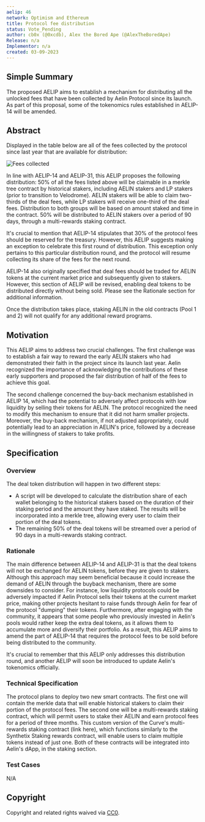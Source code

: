 ```yaml
---
aelip: 46
network: Optimism and Ethereum
title: Protocol fee distribution
status: Vote_Pending
author: cb0x (@0xcdb), Alex the Bored Ape (@AlexTheBoredApe)
Release: n/a
Implementor: n/a
created: 03-09-2023
---
```


## Simple Summary

<!--"If you can't explain it simply, you don't understand it well enough." Simply describe the outcome the proposed changes intends to achieve. This should be non-technical and accessible to a casual community member.-->

The proposed AELIP aims to establish a mechanism for distributing all the unlocked fees that have been collected by Aelin Protocol since its launch. As part of this proposal, some of the tokenomics rules established in AELIP-14 will be amended.

## Abstract

<!--A short (~200 word) description of the proposed change, the abstract should clearly describe the proposed change. This is what *will* be done if the AELIP is implemented, not *why* it should be done or *how* it will be done. If the AELIP proposes deploying a new contract, write, "we propose to deploy a new contract that will do x".-->

Displayed in the table below are all of the fees collected by the protocol since last year that are available for distribution:

![Fees collected](/fees_collected.png 'Fees collected')

In line with AELIP-14 and AELIP-31, this AELIP proposes the following distribution:
50% of all the fees listed above will be claimable in a merkle tree contract by historical stakers, including AELIN stakers and LP stakers (prior to transition to Velodrome). AELIN stakers will be able to claim two-thirds of the deal fees, while LP stakers will receive one-third of the deal fees. Distribution to both groups will be based on amount staked and time in the contract.
50% will be distributed to AELIN stakers over a period of 90 days, through a multi-rewards staking contract.

It's crucial to mention that AELIP-14 stipulates that 30% of the protocol fees should be reserved for the treasury. However, this AELIP suggests making an exception to celebrate this first round of distribution. This exception only pertains to this particular distribution round, and the protocol will resume collecting its share of the fees for the next round.

AELIP-14 also originally specified that deal fees should be traded for AELIN tokens at the current market price and subsequently given to stakers. However, this section of AELIP will be revised, enabling deal tokens to be distributed directly without being sold. Please see the Rationale section for additional information.

Once the distribution takes place, staking AELIN in the old contracts (Pool 1 and 2) will not qualify for any additional reward programs.

## Motivation

<!--This is the problem statement. This is the *why* of the AELIP. It should clearly explain *why* the current state of the protocol is inadequate.  It is critical that you explain *why* the change is needed, if the AELIP proposes changing how something is calculated, you must address *why* the current calculation is inaccurate or wrong. This is not the place to describe how the AELIP will address the issue!-->

This AELIP aims to address two crucial challenges. The first challenge was to establish a fair way to reward the early AELIN stakers who had demonstrated their faith in the project since its launch last year. Aelin recognized the importance of acknowledging the contributions of these early supporters and proposed the fair distribution of half of the fees to achieve this goal.

The second challenge concerned the buy-back mechanism established in AELIP 14, which had the potential to adversely affect protocols with low liquidity by selling their tokens for AELIN. The protocol recognized the need to modify this mechanism to ensure that it did not harm smaller projects. Moreover, the buy-back mechanism, if not adjusted appropriately, could potentially lead to an appreciation in AELIN's price, followed by a decrease in the willingness of stakers to take profits.

## Specification

### Overview

<!--This is a high-level overview of *how* the AELIP will solve the problem. The overview should clearly describe how the new feature will be implemented.-->

The deal token distribution will happen in two different steps:

- A script will be developed to calculate the distribution share of each wallet belonging to the historical stakers based on the duration of their staking period and the amount they have staked. The results will be incorporated into a merkle tree, allowing every user to claim their portion of the deal tokens.
- The remaining 50% of the deal tokens will be streamed over a period of 90 days in a multi-rewards staking contract.

### Rationale

<!--This is where you explain the reasoning behind how you propose to solve the problem. Why did you propose to implement the change in this way, what were the considerations and trade-offs. The rationale fleshes out what motivated the design and why particular design decisions were made. It should describe alternate designs that were considered and related work. The rationale may also provide evidence of consensus within the community, and should discuss important objections or concerns raised during discussion.-->

The main difference between AELIP-14 and AELIP-31 is that the deal tokens will not be exchanged for AELIN tokens, before they are given to stakers. Although this approach may seem beneficial because it could increase the demand of AELIN through the buyback mechanism, there are some downsides to consider. For instance, low liquidity protocols could be adversely impacted if Aelin Protocol sells their tokens at the current market price, making other projects hesitant to raise funds through Aelin for fear of the protocol "dumping" their tokens. Furthermore, after engaging with the community, it appears that some people who previously invested in Aelin's pools would rather keep the extra deal tokens, as it allows them to accumulate more and diversify their portfolio. As a result, this AELIP aims to amend the part of AELIP-14 that requires the protocol fees to be sold before being distributed to the community.

It's crucial to remember that this AELIP only addresses this distribution round, and another AELIP will soon be introduced to update Aelin's tokenomics officially.

### Technical Specification

<!--The technical specification should outline the public API of the changes proposed. That is, changes to any of the interfaces Synthetix currently exposes or the creations of new ones.-->

The protocol plans to deploy two new smart contracts. The first one will contain the merkle data that will enable historical stakers to claim their portion of the protocol fees. The second one will be a multi-rewards staking contract, which will permit users to stake their AELIN and earn protocol fees for a period of three months. This custom version of the Curve's multi-rewards staking contract (link here), which functions similarly to the Synthetix Staking rewards contract, will enable users to claim multiple tokens instead of just one. Both of these contracts will be integrated into Aelin's dApp, in the staking section.

### Test Cases

<!--Test cases for an implementation are mandatory for AELIPs but can be included with the implementation..-->

N/A

## Copyright

Copyright and related rights waived via [CC0](https://creativecommons.org/publicdomain/zero/1.0/).
